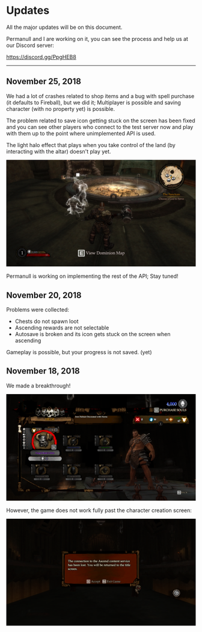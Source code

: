 # Updates
All the major updates will be on this document.

Permanull and I are working on it, you can see the process and help us at our Discord server:

https://discord.gg/PpgHEB8

---

## November 25, 2018
We had a lot of crashes related to shop items and a bug with spell purchase (it defaults to Fireball), but we did it; Multiplayer is possible and saving character (with no property yet) is possible.

The problem related to save icon getting stuck on the screen has been fixed and you can see other players who connect to the test server now and play with them up to the point where unimplemented API is used.

The light halo effect that plays when you take control of the land (by interacting with the altar) doesn't play yet.

![Screenshot 3](https://github.com/UnforeseenOcean/Ascender/raw/master/img/233630_20181121202132_1.png "OH YES")

Permanull is working on implementing the rest of the API; Stay tuned!

## November 20, 2018
Problems were collected:
- Chests do not spawn loot
- Ascending rewards are not selectable
- Autosave is broken and its icon gets stuck on the screen when ascending

Gameplay is possible, but your progress is not saved. (yet)

## November 18, 2018
We made a breakthrough! 

![Screenshot 1](https://github.com/UnforeseenOcean/Ascender/raw/master/img/1.png "YES!")

However, the game does not work fully past the character creation screen:

![Screenshot 2](https://github.com/UnforeseenOcean/Ascender/raw/master/img/2.png "NOOO!")


